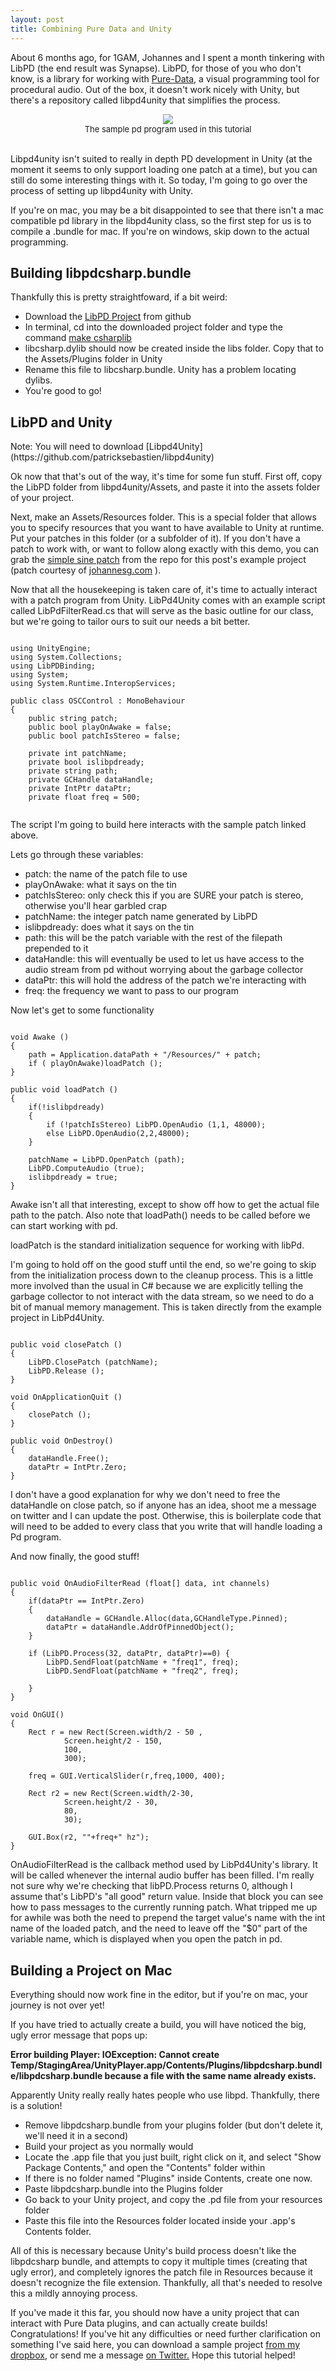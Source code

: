 ```yaml
---
layout: post
title: Combining Pure Data and Unity 
---
```


About 6 months ago, for 1GAM, Johannes and I spent a month tinkering with LibPD (the end result was Synapse). LibPD, for those of you who don't know, is a library for working with [Pure-Data](http://puredata.info/), a visual programming tool for procedural audio. Out of the box, it doesn't work nicely with Unity, but there's a repository called libpd4unity that simplifies the process.

<div align="center">
<img src="/images/post&#95;images/2013-11-10/pd.png" /><br>
<font size="2">
The sample pd program used in this tutorial
</font>
</div>
<br>


Libpd4unity isn't suited to really in depth PD development in Unity (at the moment it seems to only support loading one patch at a time), but you can still do some interesting things with it. So today, I'm going to go over the process of setting up libpd4unity with Unity.

If you're on mac, you may be a bit disappointed to see that there isn't a mac compatible pd library in the libpd4unity class, so the first step for us is to compile a .bundle for mac. If you're on windows, skip down to the actual programming. 

<h2>Building libpdcsharp.bundle</h2>

Thankfully this is pretty straightfoward, if a bit weird: 
* Download the [LibPD Project](https://github.com/libpd/libpd) from github
* In terminal, cd into the downloaded project folder and type the command [make csharplib](https://github.com/libpd/libpd/wiki/Building-the-C%23-Api)
* libcsharp.dylib should now be created inside the libs folder. Copy that to the Assets/Plugins folder in Unity
* Rename this file to libcsharp.bundle. Unity has a problem locating dylibs. 
* You're good to go!

<h2>LibPD and Unity</h2>
Note: You will need to download [Libpd4Unity](https://github.com/patricksebastien/libpd4unity)

Ok now that that's out of the way, it's time for some fun stuff. First off, copy the LibPD folder from libpd4unity/Assets, and paste it into the assets folder of your project.

Next, make an Assets/Resources folder. This is a special folder that allows you to specify resources that you want to have available to Unity at runtime. Put your patches in this folder (or a subfolder of it). If you don't have a patch to work with, or want to follow along exactly with this demo, you can grab the [simple sine patch](https://github.com/khalladay/Unity-PD-Sample/blob/master/Assets/Resources/example.pd) from the repo for this post's example project (patch courtesy of [johannesg.com](johannesg.com) ).

Now that all the housekeeping is taken care of, it's time to actually interact with a patch program from Unity. LibPd4Unity comes with an example script called LibPdFilterRead.cs that will serve as the basic outline for our class, but we're going to tailor ours to suit our needs a bit better. 

<pre><code>
using UnityEngine;
using System.Collections;
using LibPDBinding;
using System;
using System.Runtime.InteropServices;

public class OSCControl : MonoBehaviour 
{
	public string patch;
	public bool playOnAwake = false;		
	public bool patchIsStereo = false;
	
	private int patchName;
	private bool islibpdready;
	private string path;
	private GCHandle dataHandle;
	private IntPtr dataPtr;
	private float freq = 500;
		
</code></pre>

The script I'm going to build here interacts with the sample patch linked above.

Lets go through these variables:
* patch: the name of the patch file to use
* playOnAwake: what it says on the tin
* patchIsStereo: only check this if you are SURE your patch is stereo, otherwise you'll hear garbled crap
* patchName: the integer patch name generated by LibPD
* islibpdready: does what it says on the tin
* path: this will be the patch variable with the rest of the filepath prepended to it
* dataHandle: this will eventually be used to let us have access to the audio stream from pd without worrying about the garbage collector
* dataPtr: this will hold the address of the patch we're interacting with
* freq: the frequency we want to pass to our program

Now let's get to some functionality

<pre><code>
void Awake ()
{
	path = Application.dataPath + "/Resources/" + patch;
	if ( playOnAwake)loadPatch ();
}

public void loadPatch ()
{
	if(!islibpdready)
	{
		if (!patchIsStereo)	LibPD.OpenAudio (1,1, 48000);
		else LibPD.OpenAudio(2,2,48000);
	}
	
	patchName = LibPD.OpenPatch (path);
	LibPD.ComputeAudio (true);
	islibpdready = true;
}
</code></pre>

Awake isn't all that interesting, except to show off how to get the actual file path to the patch. Also note that loadPath() needs to be called before we can start working with pd. 

loadPatch is the standard initialization sequence for working with libPd. 

I'm going to hold off on the good stuff until the end, so we're going to skip from the initialization process down to the cleanup process. This is a little more involved than the usual in C# because we are explicitly telling the garbage collector to not interact with the data stream, so we need to do a bit of manual memory management. This is taken directly from the example project in LibPd4Unity. 

<pre><code>
public void closePatch ()
{
	LibPD.ClosePatch (patchName);
	LibPD.Release ();
}

void OnApplicationQuit ()
{
	closePatch ();
}

public void OnDestroy()
{
	dataHandle.Free();
	dataPtr = IntPtr.Zero;
}
</code></pre>

I don't have a good explanation for why we don't need to free the dataHandle on close patch, so if anyone has an idea, shoot me a message on twitter and I can update the post. Otherwise, this is boilerplate code that will need to be added to every class that you write that will handle loading a Pd program. 

And now finally, the good stuff!


<pre><code>
public void OnAudioFilterRead (float[] data, int channels)
{	
	if(dataPtr == IntPtr.Zero)
	{
		dataHandle = GCHandle.Alloc(data,GCHandleType.Pinned);
		dataPtr = dataHandle.AddrOfPinnedObject();
	}
	
	if (LibPD.Process(32, dataPtr, dataPtr)==0) {
		LibPD.SendFloat(patchName + "freq1", freq);
		LibPD.SendFloat(patchName + "freq2", freq);
		
	}
}

void OnGUI()
{
	Rect r = new Rect(Screen.width/2 - 50 , 
			Screen.height/2 - 150, 
			100, 
			300);
						
	freq = GUI.VerticalSlider(r,freq,1000, 400);
	
	Rect r2 = new Rect(Screen.width/2-30, 
			Screen.height/2 - 30, 
			80, 
			30);
						
	GUI.Box(r2, ""+freq+" hz");
}
</code></pre>

OnAudioFilterRead is the callback method used by LibPd4Unity's library. It will be called whenever the internal audio buffer has been filled. I'm really not sure why we're checking that libPD.Process returns 0, although I assume that's LibPD's "all good" return value. 
Inside that block you can see how to pass messages to the currently running patch. What tripped me up for awhile was both the need to prepend the target value's name with the int name of the loaded patch, and the need to leave off the "$0" part of the variable name, which is displayed when you open the patch in pd. 

<h2>Building a Project on Mac</h2>

Everything should now work fine in the editor, but if you're on mac, your journey is not over yet!

If you have tried to actually create a build, you will have noticed the big, ugly error message that pops up: 

**Error building Player: IOException: Cannot create Temp/StagingArea/UnityPlayer.app/Contents/Plugins/libpdcsharp.bundle/libpdcsharp.bundle because a file with the same name already exists.**

Apparently Unity really really hates people who use libpd. Thankfully, there is a solution!

* Remove libpdcsharp.bundle from your plugins folder (but don't delete it, we'll need it in a second)
* Build your project as you normally would
* Locate the .app file that you just built, right click on it, and select "Show Package Contents," and open the "Contents" folder within
* If there is no folder named "Plugins" inside Contents, create one now. 
* Paste libpdcsharp.bundle into the Plugins folder
* Go back to your Unity project, and copy the .pd file from your resources folder
* Paste this file into the Resources folder located inside your .app's Contents folder.

All of this is necessary because Unity's build process doesn't like the libpdcsharp bundle, and attempts to copy it multiple times (creating that ugly error), and completely ignores the patch file in Resources because it doesn't recognize the file extension. Thankfully, all that's needed to resolve this a mildly annoying process. 

If you've made it this far, you should now have a unity project that can interact with Pure Data plugins, and can actually create builds! Congratulations! If you've hit any difficulties or need further clarification on something I've said here, you can download a sample project [from my dropbox](https://dl.dropboxusercontent.com/u/6128167/Unity-PD-Sample.zip), or send me a message [on Twitter.](http://twitter.com/khalladay) Hope this tutorial helped! 